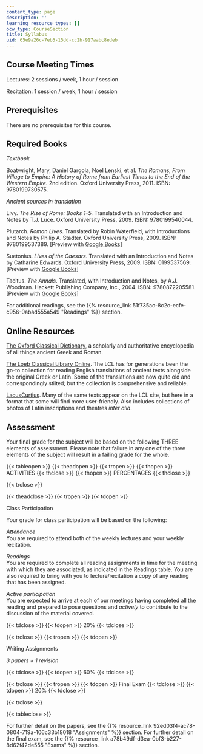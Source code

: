 ```yaml
---
content_type: page
description: ''
learning_resource_types: []
ocw_type: CourseSection
title: Syllabus
uid: 65e9a26c-7eb5-15dd-cc2b-917aabc8edeb
---
```


Course Meeting Times
--------------------

Lectures: 2 sessions / week, 1 hour / session

Recitation: 1 session / week, 1 hour / session

Prerequisites
-------------

There are no prerequisites for this course.

Required Books
--------------

_Textbook_

Boatwright, Mary, Daniel Gargola,‎ Noel Lenski, et al. _The Romans, From Village to Empire: A History of Rome from Earliest Times to the End of the Western Empire_. 2nd edition. Oxford University Press, 2011. ISBN: 9780199730575. 

_Ancient sources in translation_

Livy. _The Rise of Rome: Books 1–5._ Translated with an Introduction and Notes by T.J. Luce. Oxford University Press, 2009. ISBN: 9780199540044.

Plutarch. _Roman Lives_. Translated by Robin Waterfield, with Introductions and Notes by Philip A. Stadter. Oxford University Press, 2009. ISBN: 9780199537389. \[Preview with [Google Books](https://books.google.com/books?id=Mr4UDAAAQBAJ&pg=PAfrontcover#v=onepage&q&f=false)\]

Suetonius. _Lives of the Caesars_. Translated with an Introduction and Notes by Catharine Edwards. Oxford University Press, 2009. ISBN: 0199537569. \[Preview with [Google Books](https://books.google.com/books?id=JsNxkG6Ai9sC&pg=PAfrontcover#v=onepage&q&f=false)\]

Tacitus. _The Annals_. Translated, with Introduction and Notes, by A.J. Woodman. Hackett Publishing Company, Inc., 2004. ISBN: 9780872205581. \[Preview with [Google Books](https://books.google.com/books?id=-WFQCgAAQBAJ&pg=PAfrontcover#v=onepage&q&f=false)\]

For additional readings, see the {{% resource_link 51f735ac-8c2c-ecfe-c956-0abad555a549 "Readings" %}} section.

Online Resources
----------------

[The Oxford Classical Dictionary](http://classics.oxfordre.com/), a scholarly and authoritative encyclopedia of all things ancient Greek and Roman.

[The Loeb Classical Library Online](https://www.loebclassics.com/). The LCL has for generations been the go-to collection for reading English translations of ancient texts alongside the original Greek or Latin. Some of the translations are now quite old and correspondingly stilted; but the collection is comprehensive and reliable.

[LacusCurtius](http://penelope.uchicago.edu/Thayer/E/Roman/home.html). Many of the same texts appear on the LCL site, but here in a format that some will find more user-friendly. Also includes collections of photos of Latin inscriptions and theatres _inter alia_.

Assessment
----------

Your final grade for the subject will be based on the following THREE elements of assessment. Please note that failure in any one of the three elements of the subject will result in a failing grade for the whole.

{{< tableopen >}}
{{< theadopen >}}
{{< tropen >}}
{{< thopen >}}
ACTIVITIES
{{< thclose >}}
{{< thopen >}}
PERCENTAGES
{{< thclose >}}

{{< trclose >}}

{{< theadclose >}}
{{< tropen >}}
{{< tdopen >}}


Class Participation

Your grade for class participation will be based on the following: 

  
_Attendance_  
You are required to attend both of the weekly lectures and your weekly recitation. 

  
_Readings_  
You are required to complete all reading assignments in time for the meeting with which they are associated, as indicated in the Readings table. You are also required to bring with you to lecture/recitation a copy of any reading that has been assigned.

  
_Active participation_  
You are expected to arrive at each of our meetings having completed all the reading and prepared to pose questions and _actively_ to contribute to the discussion of the material covered.


{{< tdclose >}}
{{< tdopen >}}
20%
{{< tdclose >}}

{{< trclose >}}
{{< tropen >}}
{{< tdopen >}}


Writing Assignments

_3 papers + 1 revision_


{{< tdclose >}}
{{< tdopen >}}
60%
{{< tdclose >}}

{{< trclose >}}
{{< tropen >}}
{{< tdopen >}}
Final Exam
{{< tdclose >}}
{{< tdopen >}}
20%
{{< tdclose >}}

{{< trclose >}}

{{< tableclose >}}

For further detail on the papers, see the {{% resource_link 92ed03f4-ac78-0804-719a-106c33b18018 "Assignments" %}} section. For further detail on the final exam, see the {{% resource_link a78b49df-d3ea-0bf3-b227-8d62f42de555 "Exams" %}} section.